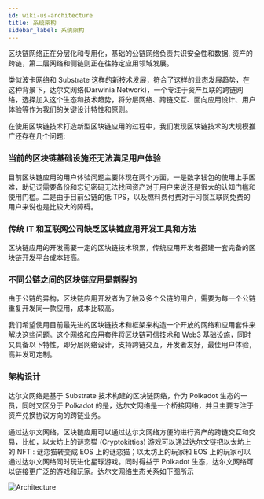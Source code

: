 ```yaml
---
id: wiki-us-architecture
title: 系统架构
sidebar_label: 系统架构
---
```


区块链网络正在分层化和专用化，基础的公链网络负责共识安全性和数据, 资产的跨链，第二层网络和侧链则正在往特定应用领域发展。

类似波卡网络和 Substrate 这样的新技术发展，符合了这样的业态发展趋势，在这种背景下，达尔文网络(Darwinia Network)，一个专注于资产互联的跨链网络，选择加入这个生态和技术趋势，将分层网络、跨链交互、面向应用设计、用户体验等作为我们的关键设计特性和原则。

在使用区块链技术打造新型区块链应用的过程中，我们发现区块链技术的大规模推广还存在几个问题:

### 当前的区块链基础设施还无法满足用户体验

目前区块链应用的用户体验问题主要体现在两个方面，一是数字钱包的使用上手困难，助记词需要备份和忘记密码无法找回资产对于用户来说还是很大的认知门槛和使用门槛。二是由于目前公链的低 TPS，以及燃料费付费对于习惯互联网免费的用户来说也是比较大的障碍。

### 传统 IT 和互联网公司缺乏区块链应用开发工具和方法

区块链应用的开发需要一定的区块链技术积累，传统应用开发者搭建一套完备的区块链开发平台成本较高。

### 不同公链之间的区块链应用是割裂的

由于公链的异构，区块链应用开发者为了触及多个公链的用户，需要为每一个公链重复开发同一款应用，成本比较高。

我们希望使用目前最先进的区块链技术和框架来构造一个开放的网络和应用套件来解决这些问题。这个网络和应用套件将区块链可信技术和 Web3 基础设施，同时又具备以下特性，即分层网络设计，支持跨链交互，开发者友好，最佳用户体验，高并发可定制。

### 架构设计

达尔文网络是基于 Substrate 技术构建的区块链网络，作为 Polkadot 生态的一员，同时又区分于 Polkadot 的是，达尔文网络是一个桥接网络，并且主要专注于资产兑换协议方向的跨链业务。

通过达尔文网络，区块链应用可以通过达尔文网络方便的进行资产的跨链交互和交易，比如，以太坊上的谜恋猫 (Cryptokitties) 游戏可以通过达尔文链把以太坊上的 NFT : 谜恋猫转变成 EOS 上的谜恋猫；以太坊上的玩家和 EOS 上的玩家可以通过达尔文网络同时玩进化星球游戏。同时得益于 Polkadot 生态，达尔文网络可以链接更广泛的游戏和玩家。达尔文网络生态关系如下图所示

![Architecture](assets/architecture-cn.png)
